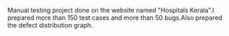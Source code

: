 Manual testing project done on the website named "Hospitals Kerala".I prepared more than 150 test cases and more than 50 bugs.Also prepared the defect distribution graph.

